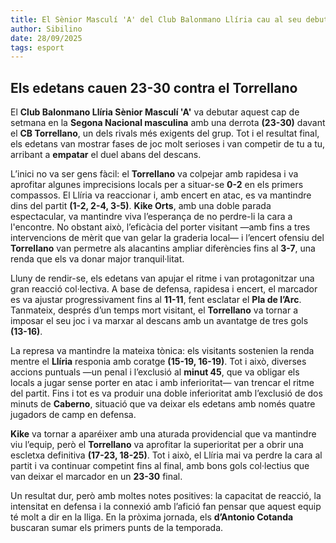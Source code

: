 ```yaml
---
title: El Sènior Masculí 'A' del Club Balonmano Llíria cau al seu debut de lliga
author: Sibilino
date: 28/09/2025
tags: esport
---
```


## Els edetans cauen 23-30 contra el Torrellano

El **Club Balonmano Llíria Sènior Masculí 'A'** va debutar aquest cap de setmana en la **Segona Nacional masculina** amb una derrota **(23-30)** davant el **CB Torrellano**, un dels rivals més exigents del grup. Tot i el resultat final, els edetans van mostrar fases de joc molt serioses i van competir de tu a tu, arribant a **empatar** el duel abans del descans.

L’inici no va ser gens fàcil: el **Torrellano** va colpejar amb rapidesa i va aprofitar algunes imprecisions locals per a situar-se **0-2** en els primers compassos. El Llíria va reaccionar i, amb encert en atac, es va mantindre dins del partit **(1-2, 2-4, 3-5)**. **Kike Orts**, amb una doble parada espectacular, va mantindre viva l’esperança de no perdre-li la cara a l'encontre. No obstant això, l’eficàcia del porter visitant —amb fins a tres intervencions de mèrit que van gelar la graderia local— i l’encert ofensiu del **Torrellano** van permetre als alacantins ampliar diferències fins al **3-7**, una renda que els va donar major tranquil·litat.

Lluny de rendir-se, els edetans van apujar el ritme i van protagonitzar una gran reacció col·lectiva. A base de defensa, rapidesa i encert, el marcador es va ajustar progressivament fins al **11-11**, fent esclatar el **Pla de l’Arc**. Tanmateix, després d’un temps mort visitant, el **Torrellano** va tornar a imposar el seu joc i va marxar al descans amb un avantatge de tres gols **(13-16)**.

La represa va mantindre la mateixa tònica: els visitants sostenien la renda mentre el **Llíria** responia amb coratge **(15-19, 16-19)**. Tot i això, diverses accions puntuals —un penal i l’exclusió al **minut 45**, que va obligar els locals a jugar sense porter en atac i amb inferioritat— van trencar el ritme del partit. Fins i tot es va produir una doble inferioritat amb l’exclusió de dos minuts de **Caberno**, situació que va deixar els edetans amb només quatre jugadors de camp en defensa.

**Kike** va tornar a aparéixer amb una aturada providencial que va mantindre viu l’equip, però el **Torrellano** va aprofitar la superioritat per a obrir una escletxa definitiva **(17-23, 18-25)**. Tot i això, el Llíria mai va perdre la cara al partit i va continuar competint fins al final, amb bons gols col·lectius que van deixar el marcador en un **23-30** final.

Un resultat dur, però amb moltes notes positives: la capacitat de reacció, la intensitat en defensa i la connexió amb l’afició fan pensar que aquest equip té molt a dir en la lliga. En la pròxima jornada, els **d’Antonio Cotanda** buscaran sumar els primers punts de la temporada.